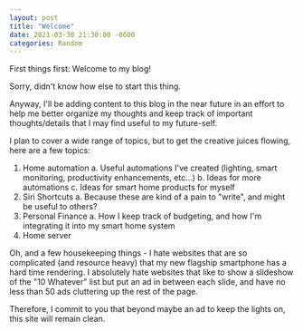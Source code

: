 ```yaml
---
layout: post
title: "Welcome"
date: 2021-03-30 21:30:00 -0600
categories: Random
---
```


First things first: Welcome to my blog!

Sorry, didn't know how else to start this thing.

Anyway, I'll be adding content to this blog in the near future in an effort to help me
better organize my thoughts and keep track of important thoughts/details that I may find
useful to my future-self.

I plan to cover a wide range of topics, but to get the creative juices flowing, here are a few topics:

1. Home automation
  a. Useful automations I've created (lighting, smart monitoring, productivity enhancements, etc...)
  b. Ideas for more automations
  c. Ideas for smart home products for myself
2. Siri Shortcuts
  a. Because these are kind of a pain to "write", and might be useful to others?
3. Personal Finance
  a. How I keep track of budgeting, and how I'm integrating it into my smart home system
4. Home server


Oh, and a few housekeeping things - I hate websites that are so complicated (and resource heavy) that my new flagship
smartphone has a hard time rendering. I absolutely hate websites that like to show a slideshow of the "10 Whatever" list
but put an ad in between each slide, and have no less than 50 ads cluttering up the rest of the page.

Therefore, I commit to you that beyond maybe an ad to keep the lights on, this site will remain clean.
